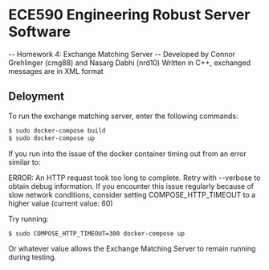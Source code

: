 # ECE590 Engineering Robust Server Software 
-- Homework 4: Exchange Matching Server --
Developed by Connor Grehlinger (cmg88) and Nasarg Dabhi (nrd10)
Written in C++, exchanged messages are in XML format


## Deloyment
To run the exchange matching server, enter the following commands:
```bash
$ sudo docker-compose build
$ sudo docker-compose up
```
If you run into the issue of the docker container timing out from
an error similar to:

ERROR: An HTTP request took too long to complete. Retry with --verbose to 
obtain debug information. If you encounter this issue regularly because of 
slow network conditions, consider setting COMPOSE_HTTP_TIMEOUT to a higher
value (current value: 60)

Try running: 
```bash
$ sudo COMPOSE_HTTP_TIMEOUT=300 docker-compose up 
``` 
Or whatever value allows the Exchange Matching Server to remain running 
during testing.



